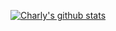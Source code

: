 [![Charly's github stats](https://github-readme-stats.vercel.app/api?username=CharlyMannion&hide=stars,issues,contribs)](https://github.com/CharlyMannion/github-readme-stats)

